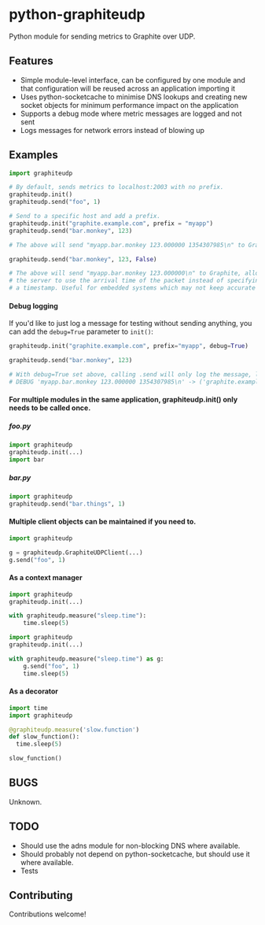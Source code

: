 python-graphiteudp
==================

Python module for sending metrics to Graphite over UDP.

Features
--------
* Simple module-level interface, can be configured by one module and that configuration will be reused across an application importing it
* Uses python-socketcache to minimise DNS lookups and creating new socket objects for minimum performance impact on the application
* Supports a debug mode where metric messages are logged and not sent
* Logs messages for network errors instead of blowing up

Examples
-------
```python
import graphiteudp

# By default, sends metrics to localhost:2003 with no prefix.
graphiteudp.init()
graphiteudp.send("foo", 1)

# Send to a specific host and add a prefix.
graphiteudp.init("graphite.example.com", prefix = "myapp")
graphiteudp.send("bar.monkey", 123)

# The above will send "myapp.bar.monkey 123.000000 1354307985\n" to Graphite.

graphiteudp.send("bar.monkey", 123, False)

# The above will send "myapp.bar.monkey 123.000000\n" to Graphite, allowing
# the server to use the arrival time of the packet instead of specifying
# a timestamp. Useful for embedded systems which may not keep accurate time.
```

#### Debug logging
If you'd like to just log a message for testing without sending anything, you can add the ```debug=True``` parameter to `init()`:

```python
graphiteudp.init("graphite.example.com", prefix="myapp", debug=True)

graphiteudp.send("bar.monkey", 123)

# With debug=True set above, calling .send will only log the message, like this:
# DEBUG 'myapp.bar.monkey 123.000000 1354307985\n' -> ('graphite.example.com', 2003)
```

#### For multiple modules in the same application, graphiteudp.init() only needs to be called once.
##### foo.py
```python
import graphiteudp
graphiteudp.init(...)
import bar
```

##### bar.py
```python
import graphiteudp
graphiteudp.send("bar.things", 1)
```

#### Multiple client objects can be maintained if you need to.
```python
import graphiteudp

g = graphiteudp.GraphiteUDPClient(...)
g.send("foo", 1)
```

#### As a context manager
```python
import graphiteudp
graphiteudp.init(...)

with graphiteudp.measure("sleep.time"):
    time.sleep(5)
```

```python
import graphiteudp
graphiteudp.init(...)

with graphiteudp.measure("sleep.time") as g:
    g.send("foo", 1)
    time.sleep(5)
```

#### As a decorator
```python
import time
import graphiteudp

@graphiteudp.measure('slow.function')
def slow_function():
  time.sleep(5)

slow_function()
```

BUGS
----
Unknown.

TODO
----
* Should use the adns module for non-blocking DNS where available.
* Should probably not depend on python-socketcache, but should use it where available.
* Tests

Contributing
------------
Contributions welcome!
